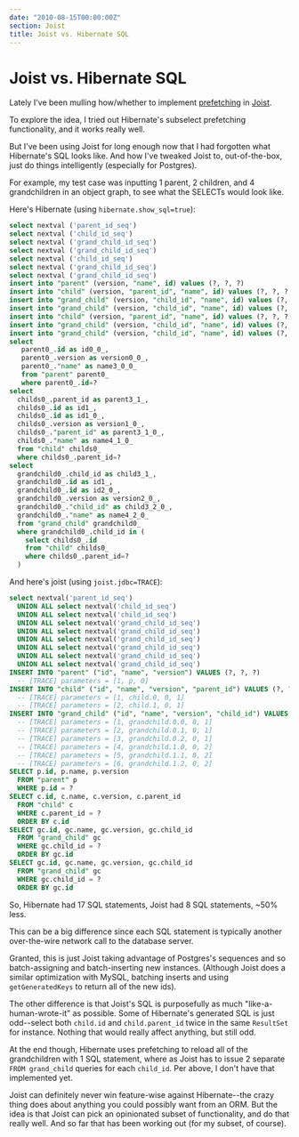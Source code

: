 ```yaml
---
date: "2010-08-15T00:00:00Z"
section: Joist
title: Joist vs. Hibernate SQL
---
```


Joist vs. Hibernate SQL
=======================

Lately I've been mulling how/whether to implement [prefetching](http://www.draconianoverlord.com/2010/07/16/orm-prefetching.html) in [Joist](http://joist.ws/orm.html).

To explore the idea, I tried out Hibernate's subselect prefetching functionality, and it works really well.

But I've been using Joist for long enough now that I had forgotten what Hibernate's SQL looks like. And how I've tweaked Joist to, out-of-the-box, just do things intelligently (especially for Postgres).

For example, my test case was inputting 1 parent, 2 children, and 4 grandchildren in an object graph, to see what the SELECTs would look like.

Here's Hibernate (using `hibernate.show_sql=true`):

```sql
select nextval ('parent_id_seq')
select nextval ('child_id_seq')
select nextval ('grand_child_id_seq')
select nextval ('grand_child_id_seq')
select nextval ('child_id_seq')
select nextval ('grand_child_id_seq')
select nextval ('grand_child_id_seq')
insert into "parent" (version, "name", id) values (?, ?, ?)
insert into "child" (version, "parent_id", "name", id) values (?, ?, ?, ?)
insert into "grand_child" (version, "child_id", "name", id) values (?, ?, ?, ?)
insert into "grand_child" (version, "child_id", "name", id) values (?, ?, ?, ?)
insert into "child" (version, "parent_id", "name", id) values (?, ?, ?, ?)
insert into "grand_child" (version, "child_id", "name", id) values (?, ?, ?, ?)
insert into "grand_child" (version, "child_id", "name", id) values (?, ?, ?, ?)
select
   parent0_.id as id0_0_,
   parent0_.version as version0_0_,
   parent0_."name" as name3_0_0_
   from "parent" parent0_
   where parent0_.id=?
select
  childs0_.parent_id as parent3_1_,
  childs0_.id as id1_,
  childs0_.id as id1_0_,
  childs0_.version as version1_0_,
  childs0_."parent_id" as parent3_1_0_,
  childs0_."name" as name4_1_0_
  from "child" childs0_
  where childs0_.parent_id=?
select
  grandchild0_.child_id as child3_1_,
  grandchild0_.id as id1_,
  grandchild0_.id as id2_0_,
  grandchild0_.version as version2_0_,
  grandchild0_."child_id" as child3_2_0_,
  grandchild0_."name" as name4_2_0_
  from "grand_child" grandchild0_
  where grandchild0_.child_id in (
    select childs0_.id
    from "child" childs0_
    where childs0_.parent_id=?
  )
```

And here's joist (using `joist.jdbc=TRACE`):

```sql
select nextval('parent_id_seq')
  UNION ALL select nextval('child_id_seq')
  UNION ALL select nextval('child_id_seq')
  UNION ALL select nextval('grand_child_id_seq')
  UNION ALL select nextval('grand_child_id_seq')
  UNION ALL select nextval('grand_child_id_seq')
  UNION ALL select nextval('grand_child_id_seq')
  UNION ALL select nextval('grand_child_id_seq')
  UNION ALL select nextval('grand_child_id_seq')
INSERT INTO "parent" ("id", "name", "version") VALUES (?, ?, ?)
  -- [TRACE] parameters = [1, p, 0]
INSERT INTO "child" ("id", "name", "version", "parent_id") VALUES (?, ?, ?, ?)
  -- [TRACE] parameters = [1, child.0, 0, 1]
  -- [TRACE] parameters = [2, child.1, 0, 1]
INSERT INTO "grand_child" ("id", "name", "version", "child_id") VALUES (?, ?, ?, ?)
  -- [TRACE] parameters = [1, grandchild.0.0, 0, 1]
  -- [TRACE] parameters = [2, grandchild.0.1, 0, 1]
  -- [TRACE] parameters = [3, grandchild.0.2, 0, 1]
  -- [TRACE] parameters = [4, grandchild.1.0, 0, 2]
  -- [TRACE] parameters = [5, grandchild.1.1, 0, 2]
  -- [TRACE] parameters = [6, grandchild.1.2, 0, 2]
SELECT p.id, p.name, p.version
  FROM "parent" p
  WHERE p.id = ?
SELECT c.id, c.name, c.version, c.parent_id
  FROM "child" c
  WHERE c.parent_id = ?
  ORDER BY c.id
SELECT gc.id, gc.name, gc.version, gc.child_id
  FROM "grand_child" gc
  WHERE gc.child_id = ?
  ORDER BY gc.id
SELECT gc.id, gc.name, gc.version, gc.child_id
  FROM "grand_child" gc
  WHERE gc.child_id = ?
  ORDER BY gc.id
```

So, Hibernate had 17 SQL statements, Joist had 8 SQL statements, ~50% less.

This can be a big difference since each SQL statement is typically another over-the-wire network call to the database server.

Granted, this is just Joist taking advantage of Postgres's sequences and so batch-assigning and batch-inserting new instances. (Although Joist does a similar optimization with MySQL, batching inserts and using `getGeneratedKeys` to return all of the new ids).

The other difference is that Joist's SQL is purposefully as much "like-a-human-wrote-it" as possible. Some of Hibernate's generated SQL is just odd--select both `child.id` and `child.parent_id` twice in the same `ResultSet` for instance. Nothing that would really affect anything, but still odd.

At the end though, Hibernate uses prefetching to reload all of the grandchildren with 1 SQL statement, where as Joist has to issue 2 separate `FROM grand_child` queries for each `child_id`. Per above, I don't have that implemented yet.

Joist can definitely never win feature-wise against Hibernate--the crazy thing does about anything you could possibly want from an ORM. But the idea is that Joist can pick an opinionated subset of functionality, and do that really well. And so far that has been working out (for my subset, of course).

